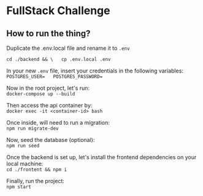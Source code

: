 # FullStack Challenge

## How to run the thing?  

Duplicate the .env.local file and rename it to `.env`  

`cd ./backend && \  
cp .env.local .env`  

In your new `.env` file, insert your credentials in the following variables:  
`POSTGRES_USER=  
POSTGRES_PASSWORD=`  

Now in the root project, let's run:  
`docker-compose up --build`  

Then access the api container by:  
`docker exec -it <container-id> bash`  

Once inside, will need to run a migration:  
`npm run migrate-dev`  

Now, seed the database (optional):  
`npm run seed`  

Once the backend is set up, let's install the frontend dependencies on your local machine:  
`cd ./frontent && npm i`  

Finally, run the project:  
`npm start`
